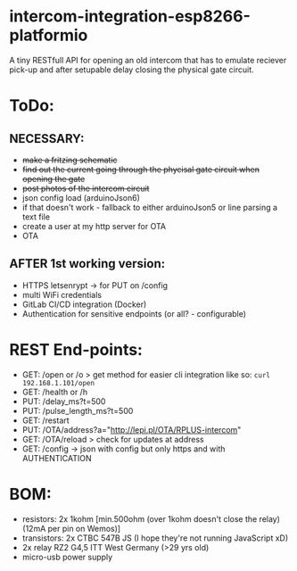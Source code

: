 # intercom-integration-esp8266-platformio
A tiny RESTfull API for opening an old intercom that has to emulate reciever pick-up and after setupable delay closing the physical gate circuit.


# ToDo:
## NECESSARY:
- ~~make a fritzing schematic~~  
- ~~find out the current going through the phycisal gate circuit when opening the gate~~  
- ~~post photos of the intercom circuit~~ 
- json config load (arduinoJson6)  
- if that doesn't work - fallback to either arduinoJson5 or line parsing a text file  
- create a user at my http server for OTA
- OTA  
## AFTER 1st working version:
- HTTPS letsenrypt → for PUT on /config
- multi WiFi credentials  
- GitLab CI/CD integration (Docker)  
- Authentication for sensitive endpoints (or all? - configurable)

  
  
# REST End-points:
- GET: /open or /o  > get method for easier cli integration like so: ```curl 192.168.1.101/open```  
- GET: /health  or /h  
- PUT: /delay_ms?t=500  
- PUT: /pulse_length_ms?t=500  
- GET: /restart  
- PUT: /OTA/address?a="http://lepi.pl/OTA/RPLUS-intercom"  
- GET: /OTA/reload > check for updates at address  
- GET: /config → json with config but only https and with AUTHENTICATION


# BOM:
- resistors: 2x 1kohm [min.500ohm (over 1kohm doesn't close the relay)  (12mA per pin on Wemos)]  
- transistors: 2x CTBC 547B JS (I hope they're not running JavaScript xD)  
- 2x relay RZ2 G4,5 ITT West Germany  (>29 yrs old)  
- micro-usb power supply  
